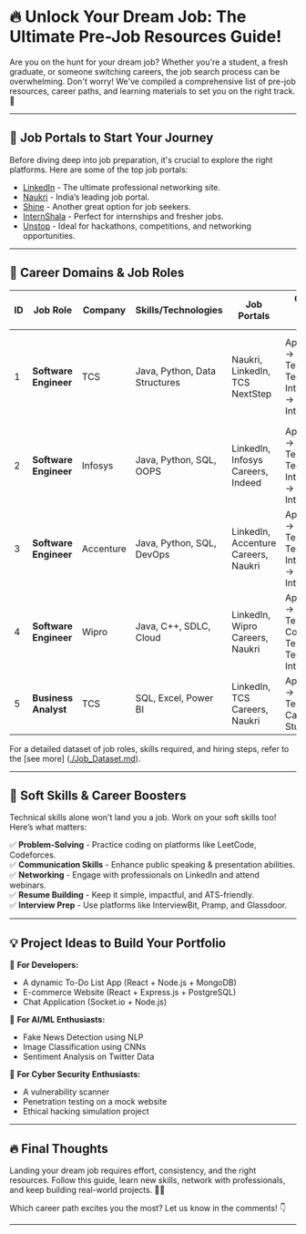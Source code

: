 
# 🔥 Unlock Your Dream Job: The Ultimate Pre-Job Resources Guide!

Are you on the hunt for your dream job? Whether you're a student, a fresh graduate, or someone switching careers, the job search process can be overwhelming. Don't worry! We've compiled a comprehensive list of pre-job resources, career paths, and learning materials to set you on the right track. 🚀

---

## 📌 Job Portals to Start Your Journey

Before diving deep into job preparation, it's crucial to explore the right platforms. Here are some of the top job portals:

- [LinkedIn](https://www.linkedin.com/) - The ultimate professional networking site.
- [Naukri](https://www.naukri.com/) - India’s leading job portal.
- [Shine](https://www.shine.com/) - Another great option for job seekers.
- [InternShala](https://internshala.com/) - Perfect for internships and fresher jobs.
- [Unstop](https://unstop.com/) - Ideal for hackathons, competitions, and networking opportunities.

---

## 🎯 Career Domains & Job Roles

| ID  | Job Role                      | Company    | Skills/Technologies             | Job Portals                          | Offline Hiring Steps                                       | Online Hiring Steps                                     | Application Link |
|-----|-------------------------------|-----------|--------------------------------|--------------------------------------|-----------------------------------------------------------|---------------------------------------------------------|------------------|
| 1   | **Software Engineer**         | TCS       | Java, Python, Data Structures  | Naukri, LinkedIn, TCS NextStep      | Application → Aptitude Test → Tech Interview → HR Interview | Online Test → Coding Round → Virtual Tech & HR Interview | [Apply](https://www.tcs.com/careers) |
| 2   | **Software Engineer**         | Infosys   | Java, Python, SQL, OOPS        | LinkedIn, Infosys Careers, Indeed  | Application → Online Test → Tech Interview → HR Interview | Online Aptitude Test → Coding Test → Virtual Interview | [Apply](https://www.infosys.com/careers/apply.html) |
| 3   | **Software Engineer**         | Accenture | Java, Python, SQL, DevOps      | LinkedIn, Accenture Careers, Naukri | Application → Aptitude Test → Tech Interview → HR Interview | Online Coding Test → Virtual Tech Interview | [Apply](https://www.accenture.com/in-en/careers) |
| 4   | **Software Engineer**         | Wipro     | Java, C++, SDLC, Cloud         | LinkedIn, Wipro Careers, Naukri    | Application → Aptitude Test → Coding Test → Tech & HR Interview | Online Aptitude Test → Virtual Tech Interview | [Apply](https://careers.wipro.com/) |
| 5   | **Business Analyst**          | TCS       | SQL, Excel, Power BI           | LinkedIn, TCS Careers, Naukri      | Application → Aptitude Test → Case Study 


For a detailed dataset of job roles, skills required, and hiring steps, refer to the [see more] ([./Job_Dataset.md](https://github.com/cosmic-phakeer/cos/blob/main/Job_Dataset.md)).

---

## 🚀 Soft Skills & Career Boosters

Technical skills alone won't land you a job. Work on your soft skills too! Here’s what matters:

✅ **Problem-Solving** - Practice coding on platforms like LeetCode, Codeforces.  
✅ **Communication Skills** - Enhance public speaking & presentation abilities.  
✅ **Networking** - Engage with professionals on LinkedIn and attend webinars.  
✅ **Resume Building** - Keep it simple, impactful, and ATS-friendly.  
✅ **Interview Prep** - Use platforms like InterviewBit, Pramp, and Glassdoor.  

---

## 💡 Project Ideas to Build Your Portfolio

🚀 **For Developers:**  
- A dynamic To-Do List App (React + Node.js + MongoDB)  
- E-commerce Website (React + Express.js + PostgreSQL)  
- Chat Application (Socket.io + Node.js)  

🚀 **For AI/ML Enthusiasts:**  
- Fake News Detection using NLP  
- Image Classification using CNNs  
- Sentiment Analysis on Twitter Data  

🚀 **For Cyber Security Enthusiasts:**  
- A vulnerability scanner  
- Penetration testing on a mock website  
- Ethical hacking simulation project  

---

## 🔥 Final Thoughts

Landing your dream job requires effort, consistency, and the right resources. Follow this guide, learn new skills, network with professionals, and keep building real-world projects. 🚀💼

Which career path excites you the most? Let us know in the comments! 👇

---
